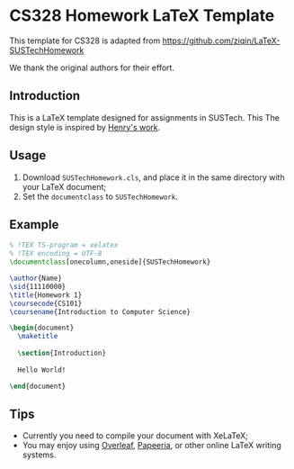 # CS328 Homework LaTeX Template

This template for CS328 is adapted from https://github.com/ziqin/LaTeX-SUSTechHomework

We thank the original authors for their effort.

## Introduction

This is a LaTeX template designed for assignments in SUSTech. This The design style is inspired by [Henry's work](https://github.com/Henrycobaltech/SUSTechHomeworkTemplate).

## Usage

1. Download `SUSTechHomework.cls`, and place it in the same directory with your LaTeX document;
2. Set the `documentclass` to `SUSTechHomework`.

## Example

```latex
% !TEX TS-program = xelatex
% !TEX encoding = UTF-8
\documentclass[onecolumn,oneside]{SUSTechHomework}

\author{Name}
\sid{11110000}
\title{Homework 1}
\coursecode{CS101}
\coursename{Introduction to Computer Science}

\begin{document}
  \maketitle
  
  \section{Introduction}
  
  Hello World!

\end{document}
```

## Tips

- Currently you need to compile your document with XeLaTeX;
- You may enjoy using [Overleaf](https://www.overleaf.com), [Papeeria](https://www.papeeria.com), or other online LaTeX writing systems.